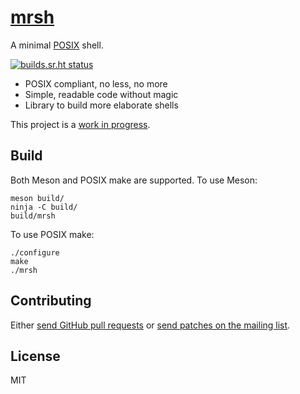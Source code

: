 # [mrsh]

A minimal [POSIX] shell.

[![builds.sr.ht status](https://builds.sr.ht/~emersion/mrsh/commits/master.svg)](https://builds.sr.ht/~emersion/mrsh/commits/master?)

* POSIX compliant, no less, no more
* Simple, readable code without magic
* Library to build more elaborate shells

This project is a [work in progress].

## Build

Both Meson and POSIX make are supported. To use Meson:

    meson build/
    ninja -C build/
    build/mrsh

To use POSIX make:

    ./configure
    make
    ./mrsh

## Contributing

Either [send GitHub pull requests][GitHub] or [send patches on the mailing
list][ML].

## License

MIT

[mrsh]: https://mrsh.sh
[POSIX]: http://pubs.opengroup.org/onlinepubs/9699919799/utilities/V3_chap02.html
[work in progress]: https://github.com/emersion/mrsh/issues/8
[GitHub]: https://github.com/emersion/mrsh
[ML]: https://lists.sr.ht/%7Eemersion/mrsh-dev
